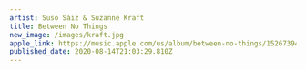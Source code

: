 ```yaml
---
artist: Suso Sáiz & Suzanne Kraft
title: Between No Things
new_image: /images/kraft.jpg
apple_link: https://music.apple.com/us/album/between-no-things/1526739464
published_date: 2020-08-14T21:03:29.810Z
---
```

